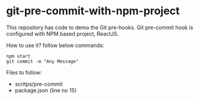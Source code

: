 # git-pre-commit-with-npm-project

This repository has code to demo the Git pre-hooks. Git pre-commit hook is configured with NPM based project, ReactJS.

How to use it? follow below commands:
```SHELL
npm start
git commit -m "Any Message"

```

Files to follow:
- scritps/pre-commit
- package.json (line no 15)
